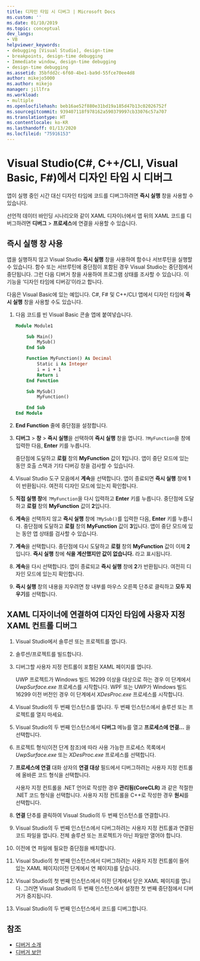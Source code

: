 ```yaml
---
title: 디자인 타임 시 디버그 | Microsoft Docs
ms.custom: ''
ms.date: 01/10/2019
ms.topic: conceptual
dev_langs:
- VB
helpviewer_keywords:
- debugging [Visual Studio], design-time
- breakpoints, design-time debugging
- Immediate window, design-time debugging
- design-time debugging
ms.assetid: 35bfdd2c-6f60-4be1-ba9d-55fce70ee4d8
author: mikejo5000
ms.author: mikejo
manager: jillfra
ms.workload:
- multiple
ms.openlocfilehash: beb16ae52f880e31bd19a185d47b13c02026752f
ms.sourcegitcommit: 939407118f978162a590379997cb33076c57a707
ms.translationtype: HT
ms.contentlocale: ko-KR
ms.lasthandoff: 01/13/2020
ms.locfileid: "75916153"
---
```

# <a name="debug-at-design-time-in-visual-studio-c-ccli-visual-basic-f"></a>Visual Studio(C#, C++/CLI, Visual Basic, F#)에서 디자인 타임 시 디버그

앱이 실행 중인 시간 대신 디자인 타임에 코드를 디버그하려면 **즉시 실행** 창을 사용할 수 있습니다.

선언적 데이터 바인딩 시나리오와 같이 XAML 디자이너에서 앱 뒤의 XAML 코드를 디버그하려면 **디버그** > **프로세스**에 연결을 사용할 수 있습니다.

## <a name="use-the-immediate-window"></a>즉시 실행 창 사용

앱을 실행하지 않고 Visual Studio **즉시 실행** 창을 사용하여 함수나 서브루틴을 실행할 수 있습니다. 함수 또는 서브루틴에 중단점이 포함된 경우 Visual Studio는 중단점에서 중단됩니다. 그런 다음 디버거 창을 사용하여 프로그램 상태를 조사할 수 있습니다. 이 기능을 ‘디자인 타임에 디버깅’이라고 합니다.

다음은 Visual Basic에 있는 예입니다. C#, F# 및 C++/CLI 앱에서 디자인 타임에 **즉시 실행** 창을 사용할 수도 있습니다.

1. 다음 코드를 빈 Visual Basic 콘솔 앱에 붙여넣습니다.

   ```vb
   Module Module1

       Sub Main()
           MySub()
       End Sub

       Function MyFunction() As Decimal
           Static i As Integer
           i = i + 1
           Return i
       End Function

       Sub MySub()
           MyFunction()

       End Sub
   End Module
   ```

1. **End Function** 줄에 중단점을 설정합니다.

1. **디버그** > **창** > **즉시 실행**을 선택하여 **즉시 실행** 창을 엽니다. `?MyFunction`을 창에 입력한 다음, **Enter** 키를 누릅니다.

   중단점에 도달하고 **로컬** 창의 **MyFunction** 값이 **1**입니다. 앱이 중단 모드에 있는 동안 호출 스택과 기타 디버깅 창을 검사할 수 있습니다.

1. Visual Studio 도구 모음에서 **계속**을 선택합니다. 앱이 종료되면 **즉시 실행** 창에 **1**이 반환됩니다. 여전히 디자인 모드에 있는지 확인합니다.

1. **직접 실행 창**에 `?MyFunction`을 다시 입력하고 **Enter** 키를 누릅니다. 중단점에 도달하고 **로컬** 창의 **MyFunction** 값이 **2**입니다.

1. **계속**을 선택하지 않고 **즉시 실행** 창에 `?MySub()`를 입력한 다음, **Enter** 키를 누릅니다. 중단점에 도달하고 **로컬** 창의 **MyFunction** 값이 **3**입니다. 앱이 중단 모드에 있는 동안 앱 상태를 검사할 수 있습니다.

1. **계속**을 선택합니다. 중단점에 다시 도달하고 **로컬** 창의 **MyFunction** 값이 이제 **2**입니다. **즉시 실행** 창에 **식을 계산했지만 값이 없습니다.** 라고 표시됩니다.

1. **계속**을 다시 선택합니다. 앱이 종료되고 **즉시 실행** 창에 **2**가 반환됩니다. 여전히 디자인 모드에 있는지 확인합니다.

1. **즉시 실행** 창의 내용을 지우려면 창 내부를 마우스 오른쪽 단추로 클릭하고 **모두 지우기**를 선택합니다.

## <a name="debug-a-custom-xaml-control-at-design-time-by-attaching-to-xaml-designer"></a>XAML 디자이너에 연결하여 디자인 타임에 사용자 지정 XAML 컨트롤 디버그

1. Visual Studio에서 솔루션 또는 프로젝트를 엽니다.

1. 솔루션/프로젝트를 빌드합니다.

1. 디버그할 사용자 지정 컨트롤이 포함된 XAML 페이지를 엽니다.

   UWP 프로젝트가 Windows 빌드 16299 이상을 대상으로 하는 경우 이 단계에서 *UwpSurface.exe* 프로세스를 시작합니다. WPF 또는 UWP가 Windows 빌드 16299 이전 버전인 경우 이 단계에서 *XDesProc.exe* 프로세스를 시작합니다.

1. Visual Studio의 두 번째 인스턴스를 엽니다. 두 번째 인스턴스에서 솔루션 또는 프로젝트를 열지 마세요.

1. Visual Studio의 두 번째 인스턴스에서 **디버그** 메뉴를 열고 **프로세스에 연결...** 을 선택합니다.

1. 프로젝트 형식(이전 단계 참조)에 따라 사용 가능한 프로세스 목록에서 *UwpSurface.exe* 또는 *XDesProc.exe* 프로세스를 선택합니다.

1. **프로세스에 연결** 대화 상자의 **연결 대상** 필드에서 디버그하려는 사용자 지정 컨트롤에 올바른 코드 형식을 선택합니다.

   사용자 지정 컨트롤을 .NET 언어로 작성한 경우 **관리됨(CoreCLR)** 과 같은 적절한 .NET 코드 형식을 선택합니다. 사용자 지정 컨트롤을 C++로 작성한 경우 **원시**를 선택합니다.

1. **연결** 단추를 클릭하여 Visual Studio의 두 번째 인스턴스를 연결합니다.

1. Visual Studio의 두 번째 인스턴스에서 디버그하려는 사용자 지정 컨트롤과 연결된 코드 파일을 엽니다. 전체 솔루션 또는 프로젝트가 아닌 파일만 열어야 합니다.

1. 이전에 연 파일에 필요한 중단점을 배치합니다.

1. Visual Studio의 첫 번째 인스턴스에서 디버그하려는 사용자 지정 컨트롤이 들어 있는 XAML 페이지(이전 단계에서 연 페이지)를 닫습니다.

1. Visual Studio의 첫 번째 인스턴스에서 이전 단계에서 닫은 XAML 페이지를 엽니다. 그러면 Visual Studio의 두 번째 인스턴스에서 설정한 첫 번째 중단점에서 디버거가 중지됩니다.

1. Visual Studio의 두 번째 인스턴스에서 코드를 디버그합니다.

## <a name="see-also"></a>참조
- [디버거 소개](../debugger/debugger-feature-tour.md)
- [디버거 보안](../debugger/debugger-security.md)